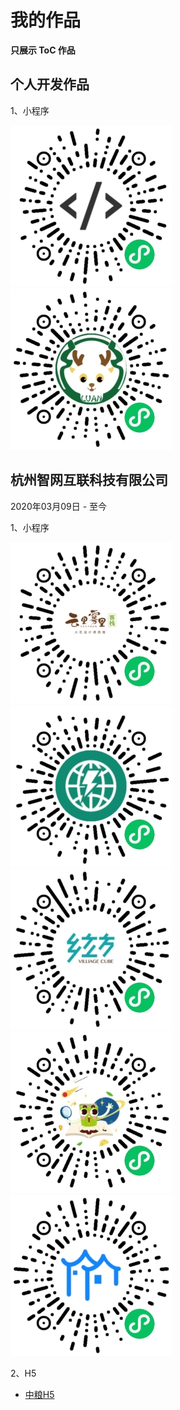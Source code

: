 # 我的作品
**只展示 ToC 作品**

## 个人开发作品

1、小程序

![Moto UI示例](image/a.jpg)
![鹿安校园](image/b.jpg)

## 杭州智网互联科技有限公司
2020年03月09日 - 至今

1、小程序

![云里雾里民宿](image/c.jpg)
![智网工程](image/d.jpg)
![大下姜乡立方](image/e.jpg)
![好奇魔法](image/f.jpg)
![智慧大下姜](image/g.jpg)

2、H5

- [中粮H5](https://hos.smartbit.top/h5/DAMI/)